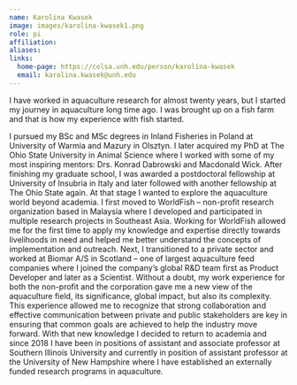 ```yaml
---
name: Karolina Kwasek
image: images/karolina-kwasek1.png
role: pi
affiliation: 
aliases:
links:
  home-page: https://colsa.unh.edu/person/karolina-kwasek
  email: karolina.kwasek@unh.edu
---
```


I have worked in aquaculture research for almost twenty years, but I started my journey in aquaculture long time ago. I was brought up on a fish farm and that is how my experience with fish started.

I pursued my BSc and MSc degrees in Inland Fisheries in Poland at University of Warmia and Mazury in Olsztyn. I later acquired my PhD at The Ohio State University in Animal Science where I worked with some of my most inspiring mentors: Drs. Konrad Dabrowski and Macdonald Wick. After finishing my graduate school, I was awarded a postdoctoral fellowship at University of Insubria in Italy and later followed with another fellowship at The Ohio State again. At that stage I wanted to explore the aquaculture world beyond academia. I first moved to WorldFish – non-profit research organization based in Malaysia where I developed and participated in multiple research projects in Southeast Asia. Working for WorldFish allowed me for the first time to apply my knowledge and expertise directly towards livelihoods in need
and helped me better understand the concepts of implementation and outreach. Next, I transitioned to a private sector and worked at Biomar A/S in Scotland – one of largest aquaculture feed companies where I joined the company’s global R&D team first as Product Developer and later as a Scientist. Without a doubt, my work experience for both the non-profit and the corporation gave me a new view of the aquaculture field, its significance, global impact, but also its complexity. This experience allowed me to recognize that strong collaboration and effective communication between private and public stakeholders are key in ensuring that common goals are achieved to help the industry move forward. With that new knowledge I decided to return to academia and since 2018 I have been in positions of assistant and associate professor at Southern Illinois University and currently in position of assistant professor at the University of New Hampshire where I have established an externally funded research programs in aquaculture.
